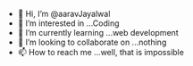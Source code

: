 - 👋 Hi, I’m @aaravJayalwal
- 👀 I’m interested in ...Coding
- 🌱 I’m currently learning ...web development
- 💞️ I’m looking to collaborate on ...nothing
- 📫 How to reach me ...well, that is impossible

<!---
aaravJayalwal/aaravJayalwal is a ✨ special ✨ repository because its `README.md` (this file) appears on your GitHub profile.
You can click the Preview link to take a look at your changes.
--->
